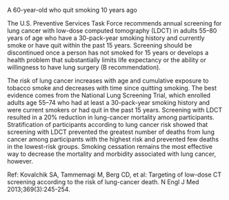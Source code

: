 A 60-year-old who quit smoking 10 years ago

The U.S. Preventive Services Task Force recommends annual screening for lung cancer with low-dose computed tomography (LDCT) in adults 55–80 years of age who have a 30-pack-year smoking history and currently smoke or have quit within the past 15 years. Screening should be discontinued once a person has not smoked for 15 years or develops a health problem that substantially limits life expectancy or the ability or willingness to have lung surgery (B recommendation).

The risk of lung cancer increases with age and cumulative exposure to tobacco smoke and decreases with time since quitting smoking. The best evidence comes from the National Lung Screening Trial, which enrolled adults age 55–74 who had at least a 30-pack-year smoking history and were current smokers or had quit in the past 15 years. Screening with LDCT resulted in a 20% reduction in lung-cancer mortality among participants. Stratification of participants according to lung cancer risk showed that screening with LDCT prevented the greatest number of deaths from lung cancer among participants with the highest risk and prevented few deaths in the lowest-risk groups. Smoking cessation remains the most effective way to decrease the mortality and morbidity associated with lung cancer, however.

Ref:  Kovalchik SA, Tammemagi M, Berg CD, et al: Targeting of low-dose CT screening according to the risk of lung-cancer death. N Engl J Med 2013;369(3):245-254.